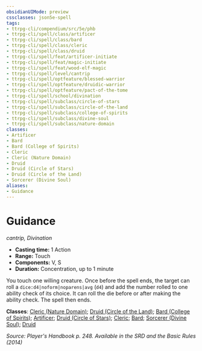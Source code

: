 ```yaml
---
obsidianUIMode: preview
cssclasses: json5e-spell
tags:
- ttrpg-cli/compendium/src/5e/phb
- ttrpg-cli/spell/class/artificer
- ttrpg-cli/spell/class/bard
- ttrpg-cli/spell/class/cleric
- ttrpg-cli/spell/class/druid
- ttrpg-cli/spell/feat/artificer-initiate
- ttrpg-cli/spell/feat/magic-initiate
- ttrpg-cli/spell/feat/wood-elf-magic
- ttrpg-cli/spell/level/cantrip
- ttrpg-cli/spell/optfeature/blessed-warrior
- ttrpg-cli/spell/optfeature/druidic-warrior
- ttrpg-cli/spell/optfeature/pact-of-the-tome
- ttrpg-cli/spell/school/divination
- ttrpg-cli/spell/subclass/circle-of-stars
- ttrpg-cli/spell/subclass/circle-of-the-land
- ttrpg-cli/spell/subclass/college-of-spirits
- ttrpg-cli/spell/subclass/divine-soul
- ttrpg-cli/spell/subclass/nature-domain
classes:
- Artificer
- Bard
- Bard (College of Spirits)
- Cleric
- Cleric (Nature Domain)
- Druid
- Druid (Circle of Stars)
- Druid (Circle of the Land)
- Sorcerer (Divine Soul)
aliases:
- Guidance
---
```

# Guidance
*cantrip, Divination*  


- **Casting time:** 1 Action
- **Range:** Touch
- **Components:** V, S
- **Duration:** Concentration, up to 1 minute

You touch one willing creature. Once before the spell ends, the target can roll a `dice:d4|noform|noparens|avg` (`d4`) and add the number rolled to one ability check of its choice. It can roll the die before or after making the ability check. The spell then ends.

**Classes**: [Cleric (Nature Domain)](/3-Mechanics/CLI/Compendium/lists/list-spells-classes-nature-domain.md); [Druid (Circle of the Land)](/3-Mechanics/CLI/Compendium/lists/list-spells-classes-circle-of-the-land.md); [Bard (College of Spirits)](/3-Mechanics/CLI/Compendium/lists/list-spells-classes-college-of-spirits-vrgr.md "subclass=VRGR"); [Artificer](/3-Mechanics/CLI/Compendium/lists/list-spells-classes-artificer.md); [Druid (Circle of Stars)](/3-Mechanics/CLI/Compendium/lists/list-spells-classes-circle-of-stars-tce.md "subclass=TCE"); [Cleric](/3-Mechanics/CLI/Compendium/lists/list-spells-classes-cleric.md); [Bard](/3-Mechanics/CLI/Compendium/lists/list-spells-classes-bard.md); [Sorcerer (Divine Soul)](/3-Mechanics/CLI/Compendium/lists/list-spells-classes-divine-soul-xge.md "subclass=XGE"); [Druid](/3-Mechanics/CLI/Compendium/lists/list-spells-classes-druid.md)

*Source: Player's Handbook p. 248. Available in the <span title='Systems Reference Document (5.1)'>SRD</span> and the Basic Rules (2014)*